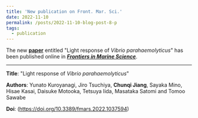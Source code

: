 ```yaml
---
title: 'New publication on Front. Mar. Sci.'
date: 2022-11-10
permalink: /posts/2022-11-10-blog-post-8-p
tags:
  - publication
---
```


The new [**paper**](https://www.frontiersin.org/articles/10.3389/fmars.2022.1037594/full) entitled "Light response of *Vibrio parahaemolyticus*" has been published online in [***Frontiers in Marine Science***](https://www.frontiersin.org/journals/marine-science).

***

**Title**: "Light response of *Vibrio parahaemolyticus*"

**Authors**: Yunato Kuroyanagi, Jiro Tsuchiya, **Chunqi Jiang**, Sayaka Mino, Hisae Kasai, Daisuke Motooka, Tetsuya Iida, Masataka Satomi and Tomoo Sawabe

**Doi**: (https://doi.org/10.3389/fmars.2022.1037594)

